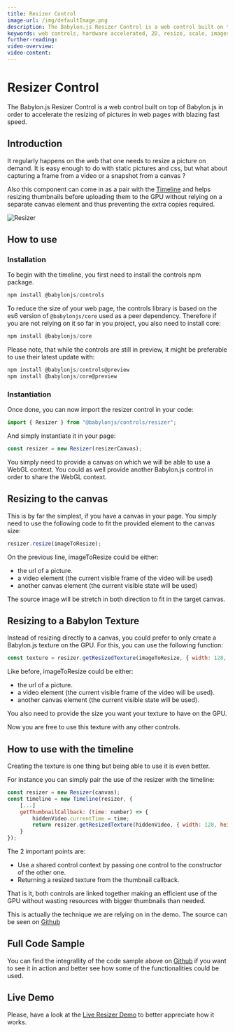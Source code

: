 ```yaml
---
title: Resizer Control
image-url: /img/defaultImage.png
description: The Babylon.js Resizer Control is a web control built on top of Babylon.js in order to accelerate the resizing of pictures in web pages with blazing fast speed.
keywords: web controls, hardware accelerated, 2D, resize, scale, images
further-reading:
video-overview: 
video-content:
---
```


# Resizer Control

The Babylon.js Resizer Control is a web control built on top of Babylon.js in order to accelerate the resizing of pictures in web pages with blazing fast speed.

## Introduction

It regularly happens on the web that one needs to resize a picture on demand. It is easy enough to do with static pictures and css, but what about capturing a frame from a video or a snapshot from a canvas ?

Also this component can come in as a pair with the [Timeline](./timeline) and helps resizing thumbnails before uploading them to the GPU without relying on a separate canvas element and thus preventing the extra copies required.

![Resizer](/img/features/controls/resizer.png)

## How to use

### Installation

To begin with the timeline, you first need to install the controls npm package.

```javascript
npm install @babylonjs/controls
```

To reduce the size of your web page, the controls library is based on the es6 version of `@babylonjs/core` used as a peer dependency. Therefore if you are not relying on it so far in you project, you also need to install core:

```javascript
npm install @babylonjs/core
```

Please note, that while the controls are still in preview, it might be preferable to use their latest update with:

```javascript
npm install @babylonjs/controls@preview
npm install @babylonjs/core@preview
```

### Instantiation

Once done, you can now import the resizer control in your code:

```javascript
import { Resizer } from "@babylonjs/controls/resizer";
```

And simply instantiate it in your page:

```javascript
const resizer = new Resizer(resizerCanvas);
```

You simply need to provide a canvas on which we will be able to use a WebGL context. You could as well provide another Babylon.js control in order to share the WebGL context.

## Resizing to the canvas

This is by far the simplest, if you have a canvas in your page. You simply need to use the following code to fit the provided element to the canvas size:

```javascript
resizer.resize(imageToResize);
```

On the previous line, imageToResize could be either:

* the url of a picture.
* a video element (the current visible frame of the video will be used)
* another canvas element (the current visible state will be used)

The source image will be stretch in both direction to fit in the target canvas.

## Resizing to a Babylon Texture

Instead of resizing directly to a canvas, you could prefer to only create a Babylon.js texture on the GPU. For this, you can use the following function:

```javascript
const texture = resizer.getResizedTexture(imageToResize, { width: 128, height: 100 });
```

Like before, imageToResize could be either:

* the url of a picture.
* a video element (the current visible frame of the video will be used).
* another canvas element (the current visible state will be used).

You also need to provide the size you want your texture to have on the GPU.

Now you are free to use this texture with any other controls.

## How to use with the timeline

Creating the texture is one thing but being able to use it is even better.

For instance you can simply pair the use of the resizer with the timeline:

```javascript
const resizer = new Resizer(canvas);
const timeline = new Timeline(resizer, {
    [...]
    getThumbnailCallback: (time: number) => {
        hiddenVideo.currentTime = time;
        return resizer.getResizedTexture(hiddenVideo, { width: 128, height: 100 });
    }
});
```

The 2 important points are:

* Use a shared control context by passing one control to the constructor of the other one.
* Returning a resized texture from the thumbnail callback.

That is it, both controls are linked together making an efficient use of the GPU without wasting resources with bigger thumbnails than needed.

This is actually the technique we are relying on in the demo. The source can be seen on [Github](https://github.com/BabylonJS/Controls/blob/master/www/timeline/index.ts)

## Full Code Sample

You can find the integrallity of the code sample above on [Github](https://github.com/BabylonJS/Controls/blob/master/www/resizer/index.ts) if you want to see it in action and better see how some of the functionalities could be used.

## Live Demo

Please, have a look at the [Live Resizer Demo](https://controls.babylonjs.com/resizer) to better appreciate how it works.
